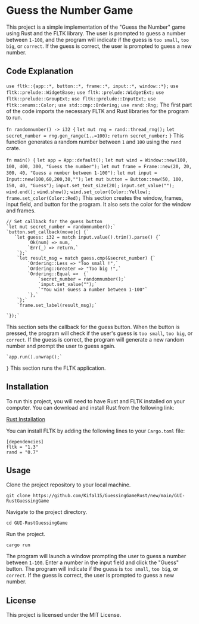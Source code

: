 
# Guess the Number Game
This project is a simple implementation of the "Guess the Number" game using Rust and the FLTK library. The user is prompted to guess a number between `1-100`, and the program will indicate if the guess is `too small`, `too big`, or `correct`. If the guess is correct, the user is prompted to guess a new number.

## Code Explanation
`use fltk::{app::*, button::*, frame::*, input::*, window::*};`
`use fltk::prelude::WidgetBase;`
`use fltk::prelude::WidgetExt;`
`use fltk::prelude::GroupExt;`
`use fltk::prelude::InputExt;`
`use fltk::enums::Color;`
`use std::cmp::Ordering;`
`use rand::Rng;`
The first part of the code imports the necessary FLTK and Rust libraries for the program to run.

`fn randomnumber() -> i32 {`
    `let mut rng = rand::thread_rng();`
    `let secret_number = rng.gen_range(1..=100);`
    `return secret_number;`
`}`
This function generates a random number between `1` and `100` using the `rand` crate.

`fn main() {`
    `let app = App::default();`
    `let mut wind = Window::new(100, 100, 400, 300, "Guess the number");`
    `let mut frame = Frame::new(20, 20, 300, 40, "Guess a number between 1-100");`
    `let mut input = Input::new(100,60,200,30,"");`
    `let mut button = Button::new(50, 100, 150, 40, "Guess");`
    `input.set_text_size(20);`
    `input.set_value("");`
    `wind.end();`
    `wind.show();`
    `wind.set_color(Color::Yellow);`
    `frame.set_color(Color::Red);`
This section creates the window, frames, input field, and button for the program. It also sets the color for the window and frames.

    // Set callback for the guess button
    `let mut secret_number = randomnumber();`
    `button.set_callback(move|c| {`
       `let guess: i32 = match input.value().trim().parse() {`
            `Ok(num) => num,`
            `Err(_) => return,`
        `};`
        `let result_msg = match guess.cmp(&secret_number) {`
            `Ordering::Less => "Too small !",`
            `Ordering::Greater => "Too big !",`
            `Ordering::Equal =>  {`
                `secret_number = randomnumber();`
                `input.set_value("");`
                `"You win! Guess a number between 1-100"`
            `},`
        `};`
        `frame.set_label(result_msg);`
        
    `});`
This section sets the callback for the guess button. When the button is pressed, the program will check if the user's guess is `too small`, `too big`, or `correct`. If the guess is correct, the program will generate a new random number and prompt the user to guess again.

    `app.run().unwrap();`
`}`
This section runs the FLTK application.

## Installation
To run this project, you will need to have Rust and FLTK installed on your computer. You can download and install Rust from the following link:

[Rust Installation](https://www.rust-lang.org/learn/get-started)

You can install FLTK by adding the following lines to your `Cargo.toml` file:

```
[dependencies]
fltk = "1.3"
rand = "0.7"
```

## Usage
Clone the project repository to your local machine.

`git clone https://github.com/Kifal15/GuessingGameRust/new/main/GUI-RustGuessingGame`

Navigate to the project directory.

`cd GUI-RustGuessingGame`

Run the project.

`cargo run`

The program will launch a window prompting the user to guess a number between `1-100`. Enter a number in the input field and click the "Guess" button.
The program will indicate if the guess is `too small`, `too big`, or `correct`. If the guess is correct, the user is prompted to guess a new number.

## License
This project is licensed under the MIT License.
